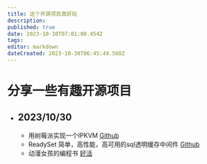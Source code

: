 ```yaml
---
title: 这个开源项目真好玩
description: 
published: true
date: 2023-10-30T07:01:00.454Z
tags: 
editor: markdown
dateCreated: 2023-10-30T06:45:49.560Z
---
```


# 分享一些有趣开源项目
- ## 2023/10/30 
	- 用树莓派实现一个IPKVM [Github](https://github.com/pikvm/pikvm)
  - ReadySet 简单，高性能，高可用的sql透明缓存中间件 [Github](https://github.com/readysettech/readyset)
  - 动漫女孩的编程书 [好活](https://github.com/cat-milk/Anime-Girls-Holding-Programming-Books)